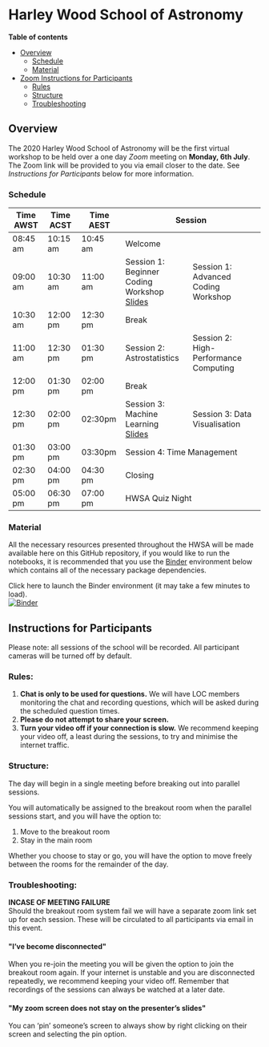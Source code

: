 # Harley Wood School of Astronomy

**Table of contents**

   * [Overview](#overview)
      * [Schedule](#schedule)
      * [Material](#material)
   * [Zoom Instructions for Participants](#instructions-for-participants)
      * [Rules](#rules)
      * [Structure](#structure)
      * [Troubleshooting](#troubleshooting)

## Overview

The 2020 Harley Wood School of Astronomy will be the first virtual workshop to be held over a one day *Zoom* meeting on **Monday, 6th July**. The Zoom link will be provided to you via email closer to the date. See *Instructions for Participants* below for more information.

### Schedule
<table>
<thead>
  <tr>
    <th>Time AWST</th>
    <th>Time ACST</th>
    <th>Time AEST</th>
    <th colspan="2">Session</th>
  </tr>
</thead>
<tbody>
  <tr>
    <td>08:45 am</td>
    <td>10:15 am</td>
    <td>10:45 am</td>
    <td colspan="2">Welcome</td>
  </tr>
  <tr>
    <td>09:00 am</td>
    <td>10:30 am</td>
    <td>11:00 am</td>
    <td>Session 1: Beginner<br>Coding Workshop </br>
    <a href="https://docs.google.com/presentation/d/11fOcEBwyAwUchFocbTopph9k3IPeTirCe04HJC8lXkM/edit?usp=sharing">Slides</a>
    </td>
    <td>Session 1: Advanced<br>Coding Workshop</td>
  </tr>
  <tr>
    <td>10:30 am</td>
    <td>12:00 pm</td>
    <td>12:30 pm</td>
    <td colspan="2">Break</td>
  </tr>
  <tr>
    <td>11:00 am</td>
    <td>12:30 pm</td>
    <td>01:30 pm</td>
    <td>Session 2: Astrostatistics</td>
    <td>Session 2: High-Performance Computing</td>
  </tr>
  <tr>
    <td>12:00 pm</td>
    <td>01:30 pm</td>
    <td>02:00 pm</td>
    <td colspan="2">Break</td>
  </tr>
  <tr>
    <td>12:30 pm</td>
    <td>02:00 pm</td>
    <td>02:30pm</td>
    <td>Session 3: Machine<br>Learning </br>
      <a href="https://docs.google.com/presentation/d/1zf09thZ2w87b17h7dOKlAOLlWlMzcAbPIrgPunPgqxo/edit?usp=sharing">Slides</a>
      </td>
    <td>Session 3: Data Visualisation</td>
  </tr>
  <tr>
    <td>01:30 pm</td>
    <td>03:00 pm</td>
    <td>03:30pm</td>
    <td colspan="2">Session 4: Time Management</td>
  </tr>
  <tr>
    <td>02:30 pm</td>
    <td>04:00 pm</td>
    <td>04:30 pm</td>
    <td colspan="2">Closing</td>
  </tr>
  <tr>
    <td>05:00 pm</td>
    <td>06:30 pm</td>
    <td>07:00 pm</td>
    <td colspan="2">HWSA Quiz Night</td>
  </tr>
</tbody>
</table>

### Material
All the necessary resources presented throughout the HWSA will be made available here on this GitHub repository, if you would like to run the notebooks, it is recommended that you use the [Binder](https://jupyter.org/binder) environment below which contains all of the necessary package dependencies.

Click here to launch the Binder environment (it may take a few minutes to load).<br>
[![Binder](https://mybinder.org/badge_logo.svg)](https://mybinder.org/v2/gh/harley-wood-school-for-astronomy/HWSA2020/master)

## Instructions for Participants
Please note: all sessions of the school will be recorded. All participant cameras will be turned off by default.

### Rules:
1. **Chat is only to be used for questions.** We will have LOC members monitoring the chat and recording questions, which will be asked during the scheduled question times.
2. **Please do not attempt to share your screen.**
3. **Turn your video off if your connection is slow.** We recommend keeping your video off, a least during the sessions, to try and minimise the internet traffic.

### Structure:
The day will begin in a single meeting before breaking out into parallel sessions.

You will automatically be assigned to the breakout room when the parallel sessions start, and you will have the option to:
1. Move to the breakout room
2. Stay in the main room

Whether you choose to stay or go, you will have the option to move freely between the rooms for the remainder of the day.

### Troubleshooting:
**INCASE OF MEETING FAILURE**<br>
Should the breakout room system fail we will have a separate zoom link set up for each session. These will be circulated to all participants via email in this event.

#### "I’ve become disconnected"
When you re-join the meeting you will be given the option to join the breakout room again. If your internet is unstable and you are disconnected repeatedly, we recommend keeping your video off. Remember that recordings of the sessions can always be watched at a later date.

#### "My zoom screen does not stay on the presenter’s slides"
You can ‘pin’ someone’s screen to always show by right clicking on their screen and selecting the pin option.
